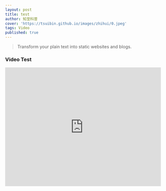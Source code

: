 ```yaml
---
layout: post
title: test
author: 知至科普
cover: 'https://tsuibin.github.io/images/zhihui/0.jpeg'
tags: Video
published: true
---
```


> Transform your plain text into static websites and blogs.


### Video Test


<iframe frameborder="0" width="100%" height="385" src="https://v.qq.com/iframe/player.html?vid=l05402oxh6j&tiny=0&auto=0" allowfullscreen></iframe>
